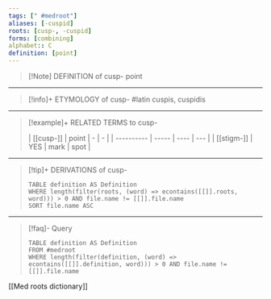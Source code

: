 ```yaml
---
tags: [" #medroot"]
aliases: [-cuspid]
roots: [cusp-, -cuspid]
forms: [combining]
alphabet:: C
definition: [point]
---
```

>[!Note] DEFINITION of cusp-
>point
_____
>[!info]+ ETYMOLOGY of cusp-
>#latin cuspis, cuspidis
_____
>[!example]+ RELATED TERMS to cusp-
>
>| [[cusp-]]  | point | -    | -   |
| ---------- | ----- | ---- | --- |
| [[stigm-]] | YES   | mark | spot    |
_____
>[!tip]+ DERIVATIONS of cusp-
>```dataview
>TABLE definition AS Definition 
>WHERE length(filter(roots, (word) => econtains([[]].roots, word))) > 0 AND file.name != [[]].file.name
>SORT file.name ASC
>```
_____
>[!faq]- Query
>
>```dataview
>TABLE definition AS Definition
>FROM #medroot
>WHERE length(filter(definition, (word) => econtains([[]].definition, word))) > 0 AND file.name != [[]].file.name
>```

[[Med roots dictionary]]